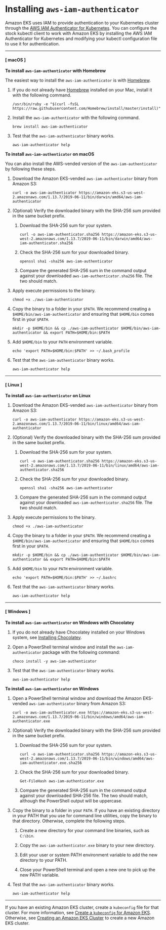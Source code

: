 # Installing `aws-iam-authenticator`<a name="install-aws-iam-authenticator"></a>

Amazon EKS uses IAM to provide authentication to your Kubernetes cluster through the [AWS IAM Authenticator for Kubernetes](https://github.com/kubernetes-sigs/aws-iam-authenticator)\. You can configure the stock kubectl client to work with Amazon EKS by installing the AWS IAM Authenticator for Kubernetes and modifying your kubectl configuration file to use it for authentication\.

------
#### [ macOS ]

**To install `aws-iam-authenticator` with Homebrew**

The easiest way to install the `aws-iam-authenticator` is with [Homebrew](https://brew.sh/)\.

1. If you do not already have [Homebrew](https://brew.sh/) installed on your Mac, install it with the following command\.

   ```
   /usr/bin/ruby -e "$(curl -fsSL https://raw.githubusercontent.com/Homebrew/install/master/install)"
   ```

1. Install the `aws-iam-authenticator` with the following command\.

   ```
   brew install aws-iam-authenticator
   ```

1. Test that the `aws-iam-authenticator` binary works\.

   ```
   aws-iam-authenticator help
   ```

**To install `aws-iam-authenticator` on macOS**

You can also install the AWS\-vended version of the `aws-iam-authenticator` by following these steps\.

1. Download the Amazon EKS\-vended `aws-iam-authenticator` binary from Amazon S3:

   ```
   curl -o aws-iam-authenticator https://amazon-eks.s3-us-west-2.amazonaws.com/1.13.7/2019-06-11/bin/darwin/amd64/aws-iam-authenticator
   ```

1. \(Optional\) Verify the downloaded binary with the SHA\-256 sum provided in the same bucket prefix\. 

   1. Download the SHA\-256 sum for your system\.

      ```
      curl -o aws-iam-authenticator.sha256 https://amazon-eks.s3-us-west-2.amazonaws.com/1.13.7/2019-06-11/bin/darwin/amd64/aws-iam-authenticator.sha256
      ```

   1. Check the SHA\-256 sum for your downloaded binary\.

      ```
      openssl sha1 -sha256 aws-iam-authenticator
      ```

   1. Compare the generated SHA\-256 sum in the command output against your downloaded `aws-iam-authenticator.sha256` file\. The two should match\.

1. Apply execute permissions to the binary\.

   ```
   chmod +x ./aws-iam-authenticator
   ```

1. Copy the binary to a folder in your `$PATH`\. We recommend creating a `$HOME/bin/aws-iam-authenticator` and ensuring that `$HOME/bin` comes first in your `$PATH`\.

   ```
   mkdir -p $HOME/bin && cp ./aws-iam-authenticator $HOME/bin/aws-iam-authenticator && export PATH=$HOME/bin:$PATH
   ```

1. Add `$HOME/bin` to your `PATH` environment variable\.

   ```
   echo 'export PATH=$HOME/bin:$PATH' >> ~/.bash_profile
   ```

1. Test that the `aws-iam-authenticator` binary works\.

   ```
   aws-iam-authenticator help
   ```

------
#### [ Linux ]

**To install `aws-iam-authenticator` on Linux**

1. Download the Amazon EKS\-vended `aws-iam-authenticator` binary from Amazon S3:

   ```
   curl -o aws-iam-authenticator https://amazon-eks.s3-us-west-2.amazonaws.com/1.13.7/2019-06-11/bin/linux/amd64/aws-iam-authenticator
   ```

1. \(Optional\) Verify the downloaded binary with the SHA\-256 sum provided in the same bucket prefix\. 

   1. Download the SHA\-256 sum for your system\.

      ```
      curl -o aws-iam-authenticator.sha256 https://amazon-eks.s3-us-west-2.amazonaws.com/1.13.7/2019-06-11/bin/linux/amd64/aws-iam-authenticator.sha256
      ```

   1. Check the SHA\-256 sum for your downloaded binary\.

      ```
      openssl sha1 -sha256 aws-iam-authenticator
      ```

   1. Compare the generated SHA\-256 sum in the command output against your downloaded `aws-iam-authenticator.sha256` file\. The two should match\.

1. Apply execute permissions to the binary\.

   ```
   chmod +x ./aws-iam-authenticator
   ```

1. Copy the binary to a folder in your `$PATH`\. We recommend creating a `$HOME/bin/aws-iam-authenticator` and ensuring that `$HOME/bin` comes first in your `$PATH`\.

   ```
   mkdir -p $HOME/bin && cp ./aws-iam-authenticator $HOME/bin/aws-iam-authenticator && export PATH=$HOME/bin:$PATH
   ```

1. Add `$HOME/bin` to your `PATH` environment variable\.

   ```
   echo 'export PATH=$HOME/bin:$PATH' >> ~/.bashrc
   ```

1. Test that the `aws-iam-authenticator` binary works\.

   ```
   aws-iam-authenticator help
   ```

------
#### [ Windows ]

**To install `aws-iam-authenticator` on Windows with Chocolatey**

1. If you do not already have Chocolatey installed on your Windows system, see [Installing Chocolatey](https://chocolatey.org/install)\.

1. Open a PowerShell terminal window and install the `aws-iam-authenticator` package with the following command:

   ```
   choco install -y aws-iam-authenticator
   ```

1. Test that the `aws-iam-authenticator` binary works\.

   ```
   aws-iam-authenticator help
   ```

**To install `aws-iam-authenticator` on Windows**

1. Open a PowerShell terminal window and download the Amazon EKS\-vended `aws-iam-authenticator` binary from Amazon S3:

   ```
   curl -o aws-iam-authenticator.exe https://amazon-eks.s3-us-west-2.amazonaws.com/1.13.7/2019-06-11/bin/windows/amd64/aws-iam-authenticator.exe
   ```

1. \(Optional\) Verify the downloaded binary with the SHA\-256 sum provided in the same bucket prefix\. 

   1. Download the SHA\-256 sum for your system\.

      ```
      curl -o aws-iam-authenticator.sha256 https://amazon-eks.s3-us-west-2.amazonaws.com/1.13.7/2019-06-11/bin/windows/amd64/aws-iam-authenticator.exe.sha256
      ```

   1. Check the SHA\-256 sum for your downloaded binary\.

      ```
      Get-FileHash aws-iam-authenticator.exe
      ```

   1. Compare the generated SHA\-256 sum in the command output against your downloaded SHA\-256 file\. The two should match, although the PowerShell output will be uppercase\.

1. Copy the binary to a folder in your `PATH`\. If you have an existing directory in your PATH that you use for command line utilities, copy the binary to that directory\. Otherwise, complete the following steps\.

   1. Create a new directory for your command line binaries, such as `C:\bin`\.

   1. Copy the `aws-iam-authenticator.exe` binary to your new directory\.

   1. Edit your user or system PATH environment variable to add the new directory to your PATH\.

   1. Close your PowerShell terminal and open a new one to pick up the new PATH variable\.

1. Test that the `aws-iam-authenticator` binary works\.

   ```
   aws-iam-authenticator help
   ```

------

If you have an existing Amazon EKS cluster, create a `kubeconfig` file for that cluster\. For more information, see [Create a `kubeconfig` for Amazon EKS](create-kubeconfig.md)\. Otherwise, see [Creating an Amazon EKS Cluster](create-cluster.md) to create a new Amazon EKS cluster\.